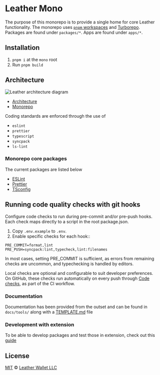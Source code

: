 # Leather Mono

The purpose of this monorepo is to provide a single home for core Leather functionality. The monorepo uses [`pnpm` workspaces](https://pnpm.io/workspaces) and [Turborepo](https://turbo.build/repo/docs). Packages are found under `packages/*`. Apps are found under `apps/*`.

## Installation

1. `pnpm i` at the `mono` root
2. Run `pnpm build`

## Architecture

![Leather architecture diagram](https://raw.githubusercontent.com/leather-io/mono/refs/heads/architecture/leather-architecture.svg)

- [Architecture](docs/core/ARCHITECTURE.md)
- [Monorepo](docs/core/MONOREPO.md)

Coding standards are enforced through the use of

- `eslint`
- `prettier`
- `typescript`
- `syncpack`
- `ls-lint`

### Monorepo core packages

The current packages are listed below

- [ESLint](packages/eslint-config/README.md)
- [Prettier](packages/prettier-config/README.md)
- [TSconfig](packages/tsconfig-config/README.md)

## Running code quality checks with git hooks

Configure code checks to run during pre-commit and/or pre-push hooks. Each check maps directly to a script in the root package.json.

1. Copy `.env.example` to `.env`.
2. Enable specific checks for each hook::

```
PRE_COMMIT=format,lint
PRE_PUSH=syncpack:lint,typecheck,lint:filenames
```

In most cases, setting PRE_COMMIT is sufficient, as errors from remaining checks are
uncommon, and typechecking is handled by editors.

Local checks are optional and configurable to suit developer preferences. On GitHub, these
checks run automatically on every push through [Code checks](.github/workflows/code-checks.yml), as part of the CI workflow.

### Documentation

Documentation has been provided from the outset and can be found in `docs/tools/` along with a [TEMPLATE.md](docs/core/TEMPLATE.md) file

### Development with extension

To be able to develop packages and test those in extension, check out this [guide](docs/extension-development.md)

## License

[MIT](LICENSE) © [Leather Wallet LLC](https://github.com/leather-io/mono)
